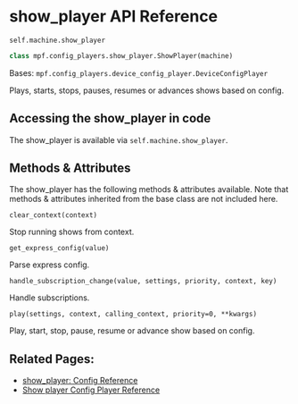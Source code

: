 # show_player API Reference

`self.machine.show_player`

``` python
class mpf.config_players.show_player.ShowPlayer(machine)
```

Bases: `mpf.config_players.device_config_player.DeviceConfigPlayer`

Plays, starts, stops, pauses, resumes or advances shows based on config.

## Accessing the show_player in code

The show_player is available via `self.machine.show_player`.

## Methods & Attributes

The show_player has the following methods & attributes available. Note that methods & attributes inherited from the base class are not included here.

`clear_context(context)`

Stop running shows from context.

`get_express_config(value)`

Parse express config.

`handle_subscription_change(value, settings, priority, context, key)`

Handle subscriptions.

`play(settings, context, calling_context, priority=0, **kwargs)`

Play, start, stop, pause, resume or advance show based on config.

## Related Pages:

* [show_player: Config Reference](../../../config/show_player.md)
* [Show player Config Player Reference](../../../config_players/show_player.md)
